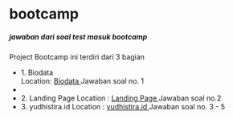 # bootcamp
<h5 > jawaban dari soal test masuk bootcamp </h5> 

<p> Project Bootcamp ini terdiri dari 3 bagian </p>

<ul>
  <li> 1. Biodata <br> 
    Location: <a href="https://github.com/kunglaw/bootcamp/tree/master/Biodata"> Biodata </a>
    Jawaban soal no. 1
  </li> 
  <li>
  
  <li>2. Landing Page 
    Location : <a href="https://github.com/kunglaw/bootcamp/tree/master/landingpage"> Landing Page </a> 
    Jawaban soal no.2 
  </li> 
  
  <li> 
    3. yudhistira.id
    Location : <a href="https://github.com/kunglaw/bootcamp/tree/master/yudhistira.id"> yudhistira.id </a> 
    Jawaban soal no. 3 - 5
  </li>

</ul>
